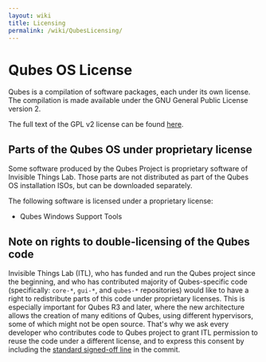 ```yaml
---
layout: wiki
title: Licensing
permalink: /wiki/QubesLicensing/
---
```


Qubes OS License
================

Qubes is a compilation of software packages, each under its own license. The compilation is made available under the GNU General Public License version 2.

The full text of the GPL v2 license can be found [​here](http://www.gnu.org/licenses/gpl-2.0.html).

Parts of the Qubes OS under proprietary license
-----------------------------------------------

Some software produced by the Qubes Project is proprietary software of Invisible Things Lab. Those parts are not distributed as part of the Qubes OS installation ISOs, but can be downloaded separately.

The following software is licensed under a proprietary license:

-   Qubes Windows Support Tools

Note on rights to double-licensing of the Qubes code
----------------------------------------------------

Invisible Things Lab (ITL), who has funded and run the Qubes project since the beginning, and who has contributed majority of Qubes-specific code (specifically: `core-*`, `gui-*`, and `qubes-*` repositories) would like to have a right to redistribute parts of this code under proprietary licenses. This is especially important for Qubes R3 and later, where the new architecture allows the creation of many editions of Qubes, using different hypervisors, some of which might not be open source. That's why we ask every developer who contributes code to Qubes project to grant ITL permission to reuse the code under a different license, and to express this consent by including the [​standard signed-off line](http://git.kernel.org/cgit/linux/kernel/git/torvalds/linux.git/tree/Documentation/SubmittingPatches?id=HEAD#n358) in the commit.
